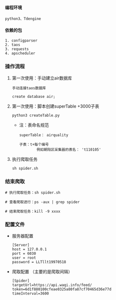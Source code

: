 

#### 编程环境

```
python3、Tdengine
```

#### 依赖的包

```
1. configparser
2. taos
3. requests
4. apscheduler
```



### 操作流程

1. 第一次使用：手动建立air数据库

    ```
    手动连接taos数据库
    
    create database air;
    ```

2. 第一次使用：脚本创建superTable +3000子表

    ```
    python3 createTable.py
    ```

    - 注：表命名规范

        ```
        superTable： airquality
        
        子表：t+每个编号
        		例如朝阳区采集器的表名： 't110105'
        ```

3. 执行爬取任务

    ```
    sh spider.sh
    ```






### 结束爬取

```
# 执行爬取任务：sh spider.sh

# 查看爬取进行：ps -aux | grep spider

# 结束爬取任务：kill -9 xxxx
```





### 配置文件

- 服务器配置

    ```
    [Server]
    host = 127.0.0.1
    port = 6030
    user = root
    password = LLTllt19970518
    ```

- 爬取配置  （主要的是爬取间隔）

    ```
    [Spider]
    targetUrl=https://api.waqi.info/feed/
    token=6d1f880100cfeae0325a80fa87cf70465d36e77d
    timeInterval=3600
    ```

    

